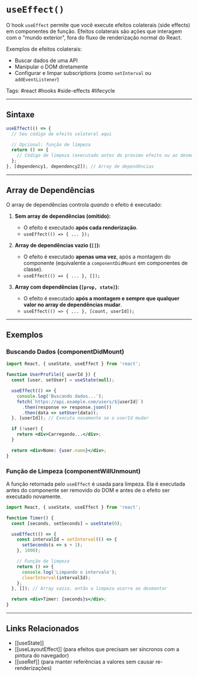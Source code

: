 # `useEffect()`

O hook `useEffect` permite que você execute efeitos colaterais (side effects) em componentes de função. Efeitos colaterais são ações que interagem com o "mundo exterior", fora do fluxo de renderização normal do React.

Exemplos de efeitos colaterais:
- Buscar dados de uma API
- Manipular o DOM diretamente
- Configurar e limpar subscriptions (como `setInterval` ou `addEventListener`)

Tags: #react #hooks #side-effects #lifecycle

---

## Sintaxe

```javascript
useEffect(() => {
  // Seu código de efeito colateral aqui

  // Opcional: função de limpeza
  return () => {
    // Código de limpeza (executado antes do próximo efeito ou ao desmontar)
  };
}, [dependency1, dependency2]); // Array de dependências
```

---

## Array de Dependências

O array de dependências controla *quando* o efeito é executado:

1.  **Sem array de dependências (omitido):**
    - O efeito é executado **após cada renderização**.
    - `useEffect(() => { ... });`

2.  **Array de dependências vazio (`[]`):**
    - O efeito é executado **apenas uma vez**, após a montagem do componente (equivalente a `componentDidMount` em componentes de classe).
    - `useEffect(() => { ... }, []);`

3.  **Array com dependências (`[prop, state]`):**
    - O efeito é executado **após a montagem e sempre que qualquer valor no array de dependências mudar**.
    - `useEffect(() => { ... }, [count, userId]);`

---

## Exemplos

### Buscando Dados (componentDidMount)

```jsx
import React, { useState, useEffect } from 'react';

function UserProfile({ userId }) {
  const [user, setUser] = useState(null);

  useEffect(() => {
    console.log('Buscando dados...');
    fetch(`https://api.example.com/users/${userId}`)
      .then(response => response.json())
      .then(data => setUser(data));
  }, [userId]); // Executa novamente se o userId mudar

  if (!user) {
    return <div>Carregando...</div>;
  }

  return <div>Nome: {user.name}</div>;
}
```

### Função de Limpeza (componentWillUnmount)

A função retornada pelo `useEffect` é usada para limpeza. Ela é executada antes do componente ser removido do DOM e antes de o efeito ser executado novamente.

```jsx
import React, { useState, useEffect } from 'react';

function Timer() {
  const [seconds, setSeconds] = useState(0);

  useEffect(() => {
    const intervalId = setInterval(() => {
      setSeconds(s => s + 1);
    }, 1000);

    // Função de limpeza
    return () => {
      console.log('Limpando o intervalo');
      clearInterval(intervalId);
    };
  }, []); // Array vazio, então a limpeza ocorre ao desmontar

  return <div>Timer: {seconds}s</div>;
}
```

---

## Links Relacionados

- [[useState]]
- [[useLayoutEffect]] (para efeitos que precisam ser síncronos com a pintura do navegador)
- [[useRef]] (para manter referências a valores sem causar re-renderizações)